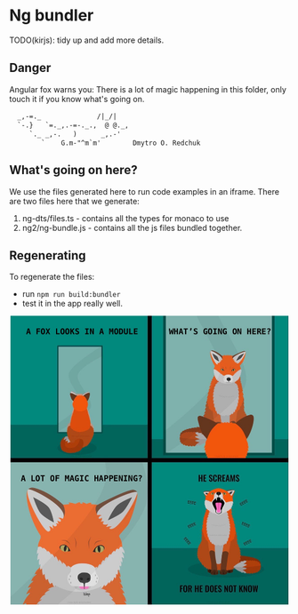 # Ng bundler

TODO(kirjs): tidy up and add more details.

## Danger

Angular fox warns you:
There is a lot of magic happening in this folder, only touch it if you know what's going on.

```
  _,-=._              /|_/|
  `-.}   `=._,.-=-._.,  @ @._,
     `._ _,-.   )      _,.-'
        `    G.m-"^m`m'        Dmytro O. Redchuk
```

## What's going on here?

We use the files generated here to run code examples in an iframe.
There are two files here that we generate:

1. ng-dts/files.ts - contains all the types for monaco to use
2. ng2/ng-bundle.js - contains all the js files bundled together.

## Regenerating

To regenerate the files:

- run `npm run build:bundler`
- test it in the app really well.

<p align="center">
  <img src="images/fox-warns-you.jpeg" width="500px" alt="Fox is very confused">
</p>
